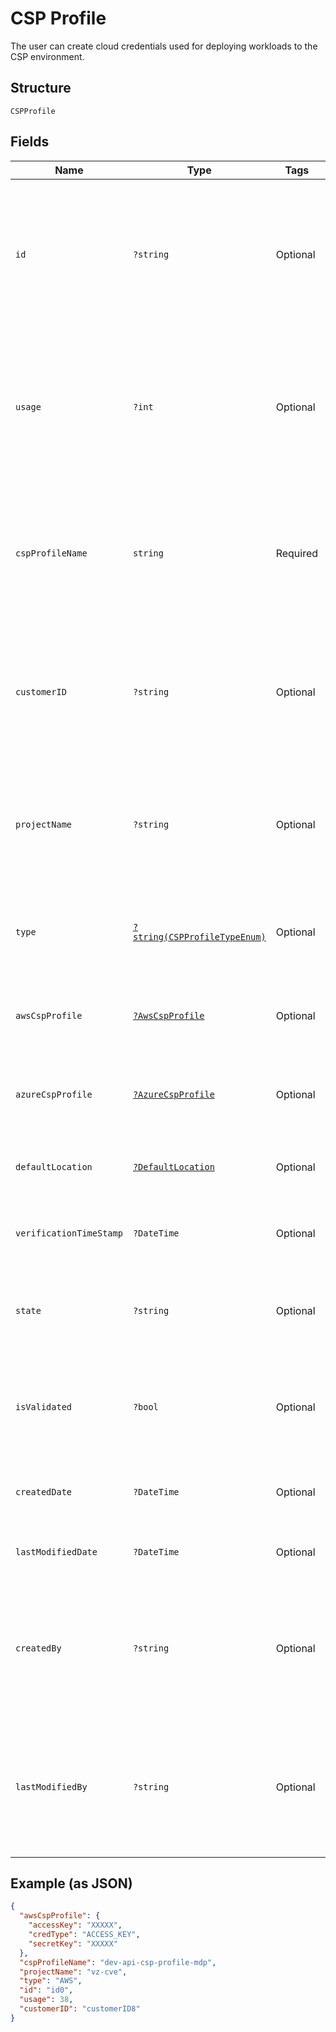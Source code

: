 
# CSP Profile

The user can create cloud credentials used for deploying workloads to the CSP environment.

## Structure

`CSPProfile`

## Fields

| Name | Type | Tags | Description | Getter | Setter |
|  --- | --- | --- | --- | --- | --- |
| `id` | `?string` | Optional | System generated unique identifier to identify the CSP Profile uniquely.<br>**Constraints**: *Maximum Length*: `64`, *Pattern*: `^[a-zA-Z0-9\-_]+$` | getId(): ?string | setId(?string id): void |
| `usage` | `?int` | Optional | Usage tells how many services are using the CSP Profile. Only CSP Profile with 0 usage count be allowed to delete.<br>**Constraints**: `>= 0`, `<= 1024` | getUsage(): ?int | setUsage(?int usage): void |
| `cspProfileName` | `string` | Required | Name of the cloud credential to uniquely identify the CSP.<br>**Constraints**: *Maximum Length*: `64`, *Pattern*: `^[a-zA-Z0-9\-_]+$` | getCspProfileName(): string | setCspProfileName(string cspProfileName): void |
| `customerID` | `?string` | Optional | Unique identification of the organization creating the CSP Profile.<br>**Constraints**: *Maximum Length*: `64`, *Pattern*: `^[a-zA-Z0-9\-_]+$` | getCustomerID(): ?string | setCustomerID(?string customerID): void |
| `projectName` | `?string` | Optional | Project name where service artifacts needs to be stored.<br>**Constraints**: *Maximum Length*: `63`, *Pattern*: `^[a-z0-9-.]+$` | getProjectName(): ?string | setProjectName(?string projectName): void |
| `type` | [`?string(CSPProfileTypeEnum)`](../../doc/models/csp-profile-type-enum.md) | Optional | Type of CSP profile.<br>**Constraints**: *Maximum Length*: `10`, *Pattern*: `^[a-zA-Z0-9-_.]+$` | getType(): ?string | setType(?string type): void |
| `awsCspProfile` | [`?AwsCspProfile`](../../doc/models/aws-csp-profile.md) | Optional | Information related to manage resources in AWS infrastructure. | getAwsCspProfile(): ?AwsCspProfile | setAwsCspProfile(?AwsCspProfile awsCspProfile): void |
| `azureCspProfile` | [`?AzureCspProfile`](../../doc/models/azure-csp-profile.md) | Optional | Information related to manage resources in Azure infrastructure. | getAzureCspProfile(): ?AzureCspProfile | setAzureCspProfile(?AzureCspProfile azureCspProfile): void |
| `defaultLocation` | [`?DefaultLocation`](../../doc/models/default-location.md) | Optional | Default location where service needs to be deployed. | getDefaultLocation(): ?DefaultLocation | setDefaultLocation(?DefaultLocation defaultLocation): void |
| `verificationTimeStamp` | `?DateTime` | Optional | Auto-derived Time of creation. Part of response only. | getVerificationTimeStamp(): ?\DateTime | setVerificationTimeStamp(?\DateTime verificationTimeStamp): void |
| `state` | `?string` | Optional | State of the CSP profile.<br>**Constraints**: *Maximum Length*: `20`, *Pattern*: `^[a-zA-Z0-9-_.]+$` | getState(): ?string | setState(?string state): void |
| `isValidated` | `?bool` | Optional | True if CSP is validated using provided credential, false otherwise.<br>**Default**: `false` | getIsValidated(): ?bool | setIsValidated(?bool isValidated): void |
| `createdDate` | `?DateTime` | Optional | Auto-derived Time of creation. Part of response only. | getCreatedDate(): ?\DateTime | setCreatedDate(?\DateTime createdDate): void |
| `lastModifiedDate` | `?DateTime` | Optional | Last modified time. Part of response only. | getLastModifiedDate(): ?\DateTime | setLastModifiedDate(?\DateTime lastModifiedDate): void |
| `createdBy` | `?string` | Optional | User who created the dropDown. Part of response only.<br>**Constraints**: *Maximum Length*: `32`, *Pattern*: `^[a-zA-Z0-9\-_]+$` | getCreatedBy(): ?string | setCreatedBy(?string createdBy): void |
| `lastModifiedBy` | `?string` | Optional | User who last modified the dropDown. Part of response only.<br>**Constraints**: *Maximum Length*: `32`, *Pattern*: `^[a-zA-Z0-9\-_]+$` | getLastModifiedBy(): ?string | setLastModifiedBy(?string lastModifiedBy): void |

## Example (as JSON)

```json
{
  "awsCspProfile": {
    "accessKey": "XXXXX",
    "credType": "ACCESS_KEY",
    "secretKey": "XXXXX"
  },
  "cspProfileName": "dev-api-csp-profile-mdp",
  "projectName": "vz-cve",
  "type": "AWS",
  "id": "id0",
  "usage": 38,
  "customerID": "customerID8"
}
```

